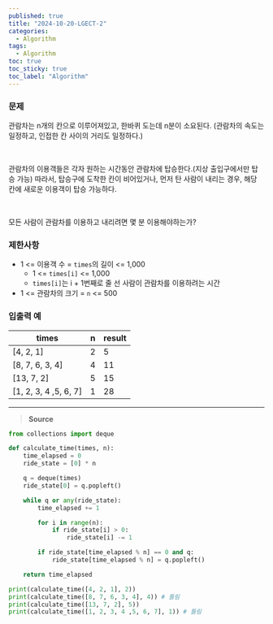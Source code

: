 ```yaml
---
published: true
title: "2024-10-20-LGECT-2"
categories:
  - Algorithm
tags:
  - Algorithm
toc: true
toc_sticky: true
toc_label: "Algorithm"
---
```


### **문제**

관람차는 n개의 칸으로 이루어져있고, 한바퀴 도는데 n분이 소요된다. (관람차의 속도는 일정하고, 인접한 칸 사이의 거리도 일정하다.)

<br/>

관람차의 이용객들은 각자 원하는 시간동안 관람차에 탑승한다.(지상 출입구에서만 탑승 가능) 따라서, 탑승구에 도착한 칸이 비어있거나, 먼저 탄 사람이 내리는 경우, 해당 칸에 새로운 이용객이 탑승 가능하다.

<br/>

모든 사람이 관람차를 이용하고 내리려면 몇 분 이용해야하는가?

### **제한사항**

- 1 <= 이용객 수 = `times`의 길이 <= 1,000
  - 1 <= `times[i]` <= 1,000
  - `times[i]`는 i + 1번째로 줄 선 사람이 관람차를 이용하려는 시간
- 1 <= 관람차의 크기 = `n` <= 500

### **입출력 예**

| times                 | n   | result |
| --------------------- | --- | ------ |
| [4, 2, 1]             | 2   | 5      |
| [8, 7, 6, 3, 4]       | 4   | 11     |
| [13, 7, 2]            | 5   | 15     |
| [1, 2, 3, 4 ,5, 6, 7] | 1   | 28     |

---

> **Source**

```python
from collections import deque

def calculate_time(times, n):
    time_elapsed = 0
    ride_state = [0] * n

    q = deque(times)
    ride_state[0] = q.popleft()

    while q or any(ride_state):
        time_elapsed += 1

        for i in range(n):
            if ride_state[i] > 0:
                ride_state[i] -= 1

        if ride_state[time_elapsed % n] == 0 and q:
            ride_state[time_elapsed % n] = q.popleft()

    return time_elapsed

print(calculate_time([4, 2, 1], 2))
print(calculate_time([8, 7, 6, 3, 4], 4)) # 틀림
print(calculate_time([13, 7, 2], 5))
print(calculate_time([1, 2, 3, 4 ,5, 6, 7], 1)) # 틀림
```
